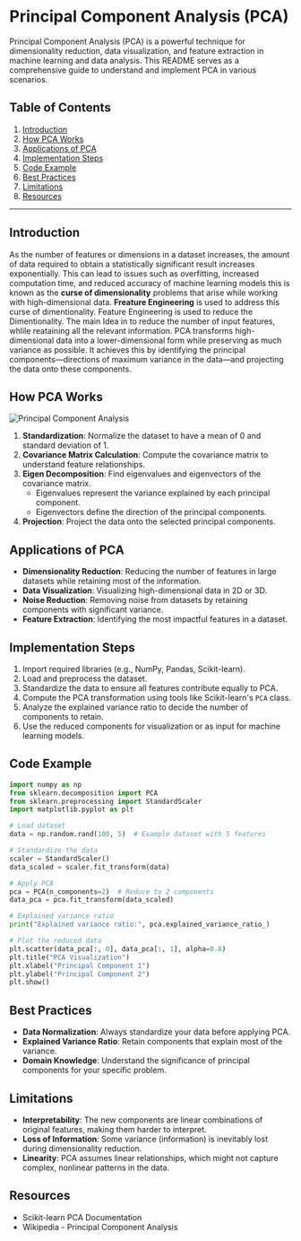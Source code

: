 # Principal Component Analysis (PCA)

Principal Component Analysis (PCA) is a powerful technique for dimensionality reduction, data visualization, and feature extraction in machine learning and data analysis. 
This README serves as a comprehensive guide to understand and implement PCA in various scenarios.

## Table of Contents
1. [Introduction](#introduction)
2. [How PCA Works](#how-pca-works)
3. [Applications of PCA](#applications-of-pca)
4. [Implementation Steps](#implementation-steps)
5. [Code Example](#code-example)
6. [Best Practices](#best-practices)
7. [Limitations](#limitations)
8. [Resources](#resources)

---

## Introduction

As the number of features or dimensions in a dataset increases, the amount of data required to obtain a statistically significant result increases exponentially.
This can lead to issues such as overfitting, increased computation time, and reduced accuracy of machine learning models this is known as the **curse of dimensionality** problems
that arise while working with high-dimensional data.
**Freature Engineering** is used to address this curse of dimentionality. Feature Engineering is used to reduce the Dimentionality. The main Idea in to reduce the number of input features,
whlile reataining all the relevant information.
PCA transforms high-dimensional data into a lower-dimensional form while preserving as much variance as possible.
It achieves this by identifying the principal components—directions of maximum variance in the data—and projecting the data onto these components.

## How PCA Works

![Principal Component Analysis](https://media.geeksforgeeks.org/wp-content/uploads/20230420165431/Principal-Componenent-Analysisi.webp)

1. **Standardization**: Normalize the dataset to have a mean of 0 and standard deviation of 1.
2. **Covariance Matrix Calculation**: Compute the covariance matrix to understand feature relationships.
3. **Eigen Decomposition**: Find eigenvalues and eigenvectors of the covariance matrix.
   - Eigenvalues represent the variance explained by each principal component.
   - Eigenvectors define the direction of the principal components.
4. **Projection**: Project the data onto the selected principal components.

## Applications of PCA

- **Dimensionality Reduction**: Reducing the number of features in large datasets while retaining most of the information.
- **Data Visualization**: Visualizing high-dimensional data in 2D or 3D.
- **Noise Reduction**: Removing noise from datasets by retaining components with significant variance.
- **Feature Extraction**: Identifying the most impactful features in a dataset.

## Implementation Steps

1. Import required libraries (e.g., NumPy, Pandas, Scikit-learn).
2. Load and preprocess the dataset.
3. Standardize the data to ensure all features contribute equally to PCA.
4. Compute the PCA transformation using tools like Scikit-learn's `PCA` class.
5. Analyze the explained variance ratio to decide the number of components to retain.
6. Use the reduced components for visualization or as input for machine learning models.

## Code Example

```python
import numpy as np
from sklearn.decomposition import PCA
from sklearn.preprocessing import StandardScaler
import matplotlib.pyplot as plt

# Load dataset
data = np.random.rand(100, 5)  # Example dataset with 5 features

# Standardize the data
scaler = StandardScaler()
data_scaled = scaler.fit_transform(data)

# Apply PCA
pca = PCA(n_components=2)  # Reduce to 2 components
data_pca = pca.fit_transform(data_scaled)

# Explained variance ratio
print("Explained variance ratio:", pca.explained_variance_ratio_)

# Plot the reduced data
plt.scatter(data_pca[:, 0], data_pca[:, 1], alpha=0.8)
plt.title("PCA Visualization")
plt.xlabel("Principal Component 1")
plt.ylabel("Principal Component 2")
plt.show()
```

## Best Practices

- **Data Normalization**: Always standardize your data before applying PCA.
- **Explained Variance Ratio**: Retain components that explain most of the variance.
- **Domain Knowledge**: Understand the significance of principal components for your specific problem.

## Limitations

- **Interpretability**: The new components are linear combinations of original features, making them harder to interpret.
- **Loss of Information**: Some variance (information) is inevitably lost during dimensionality reduction.
- **Linearity**: PCA assumes linear relationships, which might not capture complex, nonlinear patterns in the data.

## Resources

- Scikit-learn PCA Documentation
- Wikipedia - Principal Component Analysis
